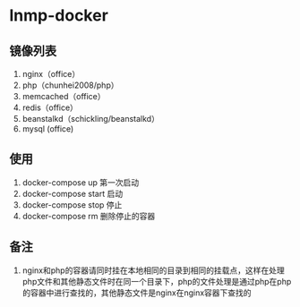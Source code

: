 # lnmp-docker

## 镜像列表

1. nginx（office）
2. php（chunhei2008/php）
3. memcached（office）
4. redis（office）
5. beanstalkd（schickling/beanstalkd）
6. mysql (office)

## 使用

1. docker-compose up	第一次启动
2. docker-compose start 启动
3. docker-compose stop  停止
4. docker-compose rm    删除停止的容器

## 备注

1. nginx和php的容器请同时挂在本地相同的目录到相同的挂载点，这样在处理php文件和其他静态文件时在同一个目录下，php的文件处理是通过php在php的容器中进行查找的，其他静态文件是nginx在nginx容器下查找的

